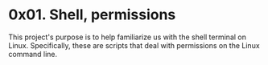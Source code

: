 # 0x01. Shell, permissions
This project's purpose is to help familiarize us with the shell terminal on Linux. Specifically, these are scripts that deal with permissions on the Linux command line.